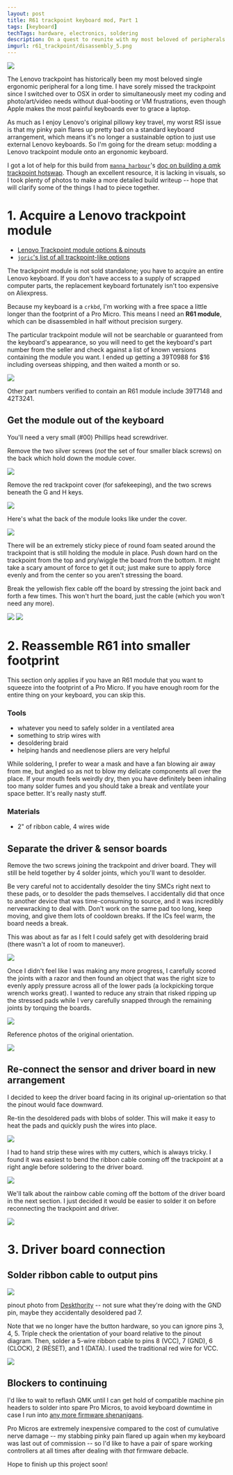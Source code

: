 ```yaml
---
layout: post
title: R61 trackpoint keyboard mod, Part 1
tags: [keyboard]
techTags: hardware, electronics, soldering
description: On a quest to reunite with my most beloved of peripherals.
imgurl: r61_trackpoint/disassembly_5.png
---
```


<img src="{{ site.baseurl }}/assets/images/r61_trackpoint/disassembly_5.png"/>

The Lenovo trackpoint has historically been my most beloved single ergonomic peripheral for a long time. I have sorely missed the trackpoint since I switched over to OSX in order to simultaneously meet my coding and photo/art/video needs without dual-booting or VM frustrations, even though Apple makes the most painful keyboards ever to grace a laptop.

As much as I enjoy Lenovo's original pillowy key travel, my worst RSI issue is that my pinky pain flares up pretty bad on a standard keyboard arrangement, which means it's no longer a sustainable option to just use external Lenovo keyboards. So I'm going for the dream setup: modding a Lenovo trackpoint module onto an ergonomic keyboard.

I got a lot of help for this build from [`manna_harbour`](https://github.com/manna-harbour/)'s [doc on building a qmk trackpoint hotswap](https://github.com/manna-harbour/crkbd/tree/master/trackpoint). Though an excellent resource, it is lacking in visuals, so I took plenty of photos to make a more detailed build writeup -- hope that will clarify some of the things I had to piece together.

# 1. Acquire a Lenovo trackpoint module

- [Lenovo Trackpoint module options & pinouts](https://deskthority.net/wiki/TrackPoint_Hardware)
- [`joric`'s list of all trackpoint-like options](https://github.com/joric/jorne/wiki/Trackpoint)

The trackpoint module is not sold standalone; you have to acquire an entire Lenovo keyboard. If you don't have access to a supply of scrapped computer parts, the replacement keyboard fortunately isn't too expensive on Aliexpress.

Because my keyboard is a `crkbd`, I'm working with a free space a little longer than the footprint of a Pro Micro. This means I need an **R61 module**, which can be disassembled in half without precision surgery.

The particular trackpoint module will not be searchable or guaranteed from the keyboard's appearance, so you will need to get the keyboard's part number from the seller and check against a list of known versions containing the module you want. I ended up getting a 39T0988 for $16 including overseas shipping, and then waited a month or so. 

<img src="{{ site.baseurl }}/assets/images/r61_trackpoint/disassembly_1.png"/>

Other part numbers verified to contain an R61 module include 39T7148 and 42T3241.

## Get the module out of the keyboard

You'll need a very small (#00) Phillips head screwdriver.

Remove the two silver screws (*not* the set of four smaller black screws) on the back which hold down the module cover.

<img src="{{ site.baseurl }}/assets/images/r61_trackpoint/disassembly_2.png"/>

Remove the red trackpoint cover (for safekeeping), and the two screws beneath the G and H keys.

<img src="{{ site.baseurl }}/assets/images/r61_trackpoint/disassembly_3.png"/>

Here's what the back of the module looks like under the cover.

<img src="{{ site.baseurl }}/assets/images/r61_trackpoint/disassembly_4.png"/>

There will be an extremely sticky piece of round foam seated around the trackpoint that is still holding the module in place. Push down hard on the trackpoint from the top and pry/wiggle the board from the bottom. It might take a scary amount of force to get it out; just make sure to apply force evenly and from the center so you aren't stressing the board.

Break the yellowish flex cable off the board by stressing the joint back and forth a few times. This won't hurt the board, just the cable (which you won't need any more).

<img src="{{ site.baseurl }}/assets/images/r61_trackpoint/disassembly_6.jpg"/>

<img src="{{ site.baseurl }}/assets/images/r61_trackpoint/disassembly_7.png"/>

# 2. Reassemble R61 into smaller footprint

This section only applies if you have an R61 module that you want to squeeze into the footprint of a Pro Micro. If you have enough room for the entire thing on your keyboard, you can skip this.

### Tools

- whatever you need to safely solder in a ventilated area
- something to strip wires with
- desoldering braid
- helping hands and needlenose pliers are very helpful

While soldering, I prefer to wear a mask and have a fan blowing air away from me, but angled so as not to blow my delicate components all over the place. If your mouth feels weirdly dry, then you have definitely been inhaling too many solder fumes and you should take a break and ventilate your space better. It's really nasty stuff.

### Materials

- 2" of ribbon cable, 4 wires wide

## Separate the driver & sensor boards

Remove the two screws joining the trackpoint and driver board. They will still be held together by 4 solder joints, which you'll want to desolder.

Be very careful not to accidentally desolder the tiny SMCs right next to these pads, or to desolder the pads themselves. I accidentally did that once to another device that was time-consuming to source, and it was incredibly nervewracking to deal with. Don't work on the same pad too long, keep moving, and give them lots of cooldown breaks. If the ICs feel warm, the board needs a break.

This was about as far as I felt I could safely get with desoldering braid (there wasn't a lot of room to maneuver).

<img src="{{ site.baseurl }}/assets/images/r61_trackpoint/desoldering_1.png"/>

Once I didn't feel like I was making any more progress, I carefully scored the joints with a razor and then found an object that was the right size to evenly apply pressure across all of the lower pads (a lockpicking torque wrench works great). I wanted to reduce any strain that risked ripping up the stressed pads while I very carefully snapped through the remaining joints by torquing the boards.

<img src="{{ site.baseurl }}/assets/images/r61_trackpoint/disassembly_torque.png"/>

Reference photos of the original orientation.

<img src="{{ site.baseurl }}/assets/images/r61_trackpoint/reference_orientation.png"/>

## Re-connect the sensor and driver board in new arrangement

I decided to keep the driver board facing in its original up-orientation so that the pinout would face downward.

Re-tin the desoldered pads with blobs of solder. This will make it easy to heat the pads and quickly push the wires into place.

<img src="{{ site.baseurl }}/assets/images/r61_trackpoint/soldering_1.png"/>

I had to hand strip these wires with my cutters, which is always tricky. I found it was easiest to bend the ribbon cable coming off the trackpoint at a right angle before soldering to the driver board.

<img src="{{ site.baseurl }}/assets/images/r61_trackpoint/soldering_2.png"/>

We'll talk about the rainbow cable coming off the bottom of the driver board in the next section. I just decided it would be easier to solder it on before reconnecting the trackpoint and driver.

<img src="{{ site.baseurl }}/assets/images/r61_trackpoint/soldering_3.png"/>

# 3. Driver board connection

## Solder ribbon cable to output pins

<img src="{{ site.baseurl }}/assets/images/r61_trackpoint/r61_pinout.jpeg"/>

<p class="caption">pinout photo from <a href="https://deskthority.net/wiki/TrackPoint_Hardware">Deskthority</a> -- not sure what they're doing with the GND pin, maybe they accidentally desoldered pad 7.</p>

Note that we no longer have the button hardware, so you can ignore pins 3, 4, 5. Triple check the orientation of your board relative to the pinout diagram. Then, solder a 5-wire ribbon cable to pins 8 (VCC), 7 (GND), 6 (CLOCK), 2 (RESET), and 1 (DATA). I used the traditional red wire for VCC.

<img src="{{ site.baseurl }}/assets/images/r61_trackpoint/soldering_4.jpg"/>

## Blockers to continuing

I'd like to wait to reflash QMK until I can get hold of compatible machine pin headers to solder into spare Pro Micros, to avoid keyboard downtime in case I run into [any more firmware shenanigans]({{site.baseurl}}/2021/09/29/avr/).

Pro Micros are extremely inexpensive compared to the cost of cumulative nerve damage -- my stabbing pinky pain flared up again when my keyboard was last out of commission -- so I'd like to have a pair of spare working controllers at all times after dealing with *that* firmware debacle.

Hope to finish up this project soon!
